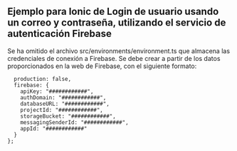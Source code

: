 ## Ejemplo para Ionic de Login de usuario usando un correo y contraseña, utilizando el servicio de autenticación Firebase

Se ha omitido el archivo src/environments/environment.ts que almacena las credenciales de conexión a Firebase. Se debe crear a partir de los datos proporcionados en la web de Firebase, con el siguiente formato:

```export const environment = {
  production: false,
  firebase: {
    apiKey: "############",
    authDomain: "############",
    databaseURL: "############",
    projectId: "############",
    storageBucket: "############",
    messagingSenderId: "############",
    appId: "############"
  }
};
```

